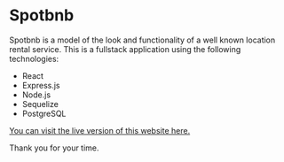 # Spotbnb

Spotbnb is a model of the look and functionality of a well known location rental service. This is a fullstack application using the following technologies:

* React
* Express.js
* Node.js
* Sequelize
* PostgreSQL

[You can visit the live version of this website here.](https://clone-bnb-jad9.onrender.com)

Thank you for your time.
